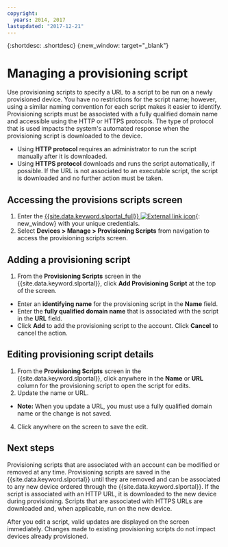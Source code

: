 ```yaml
---
copyright:
  years: 2014, 2017
lastupdated: "2017-12-21"
---
```


{:shortdesc: .shortdesc}
{:new_window: target="_blank"}

# Managing a provisioning script

Use provisioning scripts to specify a URL to a script to be run on a newly provisioned device. You have no restrictions for the script name; however, using a similar naming convention for each script makes it easier to identify. Provisioning scripts must be associated with a fully qualified domain name and accessible using the HTTP or HTTPS protocols. The type of protocol that is used impacts the system's automated response when the provisioning script is downloaded to the device.

* Using **HTTP protocol** requires an administrator to run the script manually after it is downloaded.
* Using **HTTPS protocol** downloads and runs the script automatically, if possible. If the URL is not associated to an executable script, the script is downloaded and no further action must be taken.

## Accessing the provisions scripts screen
1. Enter the [{{site.data.keyword.slportal_full}} ![External link icon](../../icons/launch-glyph.svg "External link icon")](https://control.softlayer.com/){: new_window} with your unique credentials.
2. Select **Devices > Manage > Provisioning Scripts** from navigation to access the provisioning scripts screen.


## Adding a provisioning script

1. From the **Provisioning Scripts** screen in the {{site.data.keyword.slportal}}, click **Add Provisioning Script** at the top of the screen.
* Enter an **identifying name** for the provisioning script in the **Name** field.
* Enter the **fully qualified domain name** that is associated with the script in the **URL** field.
* Click **Add** to add the provisioning script to the account. Click **Cancel** to cancel the action.

## Editing provisioning script details

1. From the **Provisioning Scripts** screen in the {{site.data.keyword.slportal}}, click anywhere in the **Name** or **URL** column for the provisioning script to open the script for edits.
3. Update the name or URL.
  * **Note:** When you update a URL, you must use a fully qualified domain name or the change is not saved.
4. Click anywhere on the screen to save the edit.

## Next steps

Provisioning scripts that are associated with an account can be modified or removed at any time. Provisioning scripts are saved in the {{site.data.keyword.slportal}} until they are removed and can be associated to any new device ordered through the {{site.data.keyword.slportal}}. If the script is associated with an HTTP URL, it is downloaded to the new device during provisioning. Scripts that are associated with HTTPS URLs are downloaded and, when applicable, run on the new device.

After you edit a script, valid updates are displayed on the screen immediately. Changes made to existing provisioning scripts do not impact devices already provisioned.
